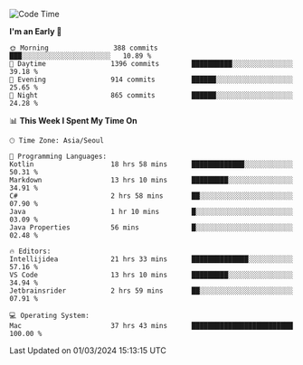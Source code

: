 <!--START_SECTION:waka-->
![Code Time](http://img.shields.io/badge/Code%20Time-429%20hrs%2058%20mins-blue)

**I'm an Early 🐤** 

```text
🌞 Morning                388 commits         ███░░░░░░░░░░░░░░░░░░░░░░   10.89 % 
🌆 Daytime                1396 commits        ██████████░░░░░░░░░░░░░░░   39.18 % 
🌃 Evening                914 commits         ██████░░░░░░░░░░░░░░░░░░░   25.65 % 
🌙 Night                  865 commits         ██████░░░░░░░░░░░░░░░░░░░   24.28 % 
```


📊 **This Week I Spent My Time On** 

```text
🕑︎ Time Zone: Asia/Seoul

💬 Programming Languages: 
Kotlin                   18 hrs 58 mins      █████████████░░░░░░░░░░░░   50.31 % 
Markdown                 13 hrs 10 mins      █████████░░░░░░░░░░░░░░░░   34.91 % 
C#                       2 hrs 58 mins       ██░░░░░░░░░░░░░░░░░░░░░░░   07.90 % 
Java                     1 hr 10 mins        █░░░░░░░░░░░░░░░░░░░░░░░░   03.09 % 
Java Properties          56 mins             █░░░░░░░░░░░░░░░░░░░░░░░░   02.48 % 

🔥 Editors: 
Intellijidea             21 hrs 33 mins      ██████████████░░░░░░░░░░░   57.16 % 
VS Code                  13 hrs 10 mins      █████████░░░░░░░░░░░░░░░░   34.94 % 
Jetbrainsrider           2 hrs 59 mins       ██░░░░░░░░░░░░░░░░░░░░░░░   07.91 % 

💻 Operating System: 
Mac                      37 hrs 43 mins      █████████████████████████   100.00 % 
```


 Last Updated on 01/03/2024 15:13:15 UTC
<!--END_SECTION:waka-->
